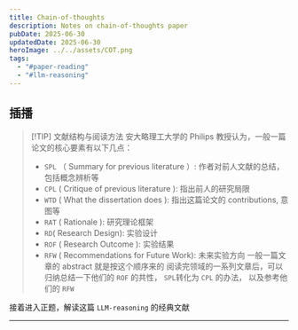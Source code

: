 ```yaml
---
title: Chain-of-thoughts
description: Notes on chain-of-thoughts paper
pubDate: 2025-06-30
updatedDate: 2025-06-30
heroImage: ../../assets/COT.png
tags:
  - "#paper-reading"
  - "#llm-reasoning"
---
```

## 插播

>[!TIP] 文献结构与阅读方法
>安大略理工大学的 Philips 教授认为，一般一篇论文的核心要素有以下几点：
>- `SPL` （ Summary for previous literature ）: 作者对前人文献的总结，包括概念辨析等
>- `CPL` ( Critique of previous literature ): 指出前人的研究局限
>- `WTD` ( What the dissertation does ): 指出这篇论文的 contributions, 意图等
>- `RAT` ( Rationale ): 研究理论框架
>- `RD`( Research Design): 实验设计
>- `ROF` ( Research Outcome ): 实验结果
>- `RFW` ( Recommendations for Future Work): 未来实验方向
>一般一篇文章的 abstract 就是按这个顺序来的
>阅读完领域的一系列文章后，可以归纳总结一下他们的 `ROF` 的共性， `SPL`转化为 `CPL` 的办法， 以及参考他们的 `RFW`


接着进入正题，解读这篇 `LLM-reasoning` 的经典文献

---

